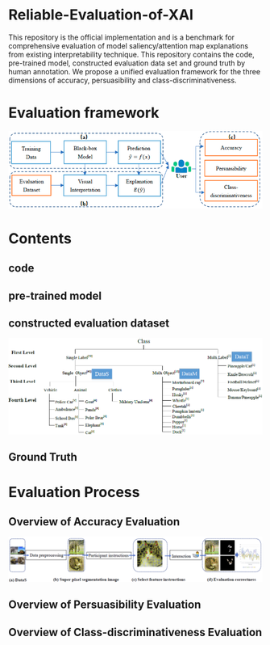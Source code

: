 # Reliable-Evaluation-of-XAI
This repository is the official implementation and is a benchmark for comprehensive evaluation of model saliency/attention map explanations from  existing interpretability technique.
This repository contains the code, pre-trained model, constructed evaluation data set and ground truth by human annotation. We propose a unified evaluation framework for the 
three dimensions of accuracy, persuasibility and class-discriminativeness.
# Evaluation framework
![image](https://github.com/muzi-8/Reliable-Evaluation-of-XAI/blob/main/images/framework.PNG)
# Contents
## code
## pre-trained model
## constructed evaluation dataset
![image](https://github.com/muzi-8/Reliable-Evaluation-of-XAI/blob/main/images/dataset.PNG)
## Ground Truth
# Evaluation Process
## Overview of Accuracy Evaluation
![image](https://github.com/muzi-8/Reliable-Evaluation-of-XAI/blob/main/images/accuracy%20pipeline.PNG)
## Overview of  Persuasibility Evaluation
## Overview of Class-discriminativeness Evaluation
